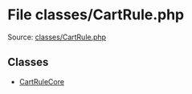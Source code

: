 File classes/CartRule.php
=========

Source: [classes/CartRule.php](https://github.com/PrestaShop/PrestaShop/blob/1.6.0.8/classes/CartRule.php)


Classes
-------

* [CartRuleCore](class.CartRuleCore.md)

